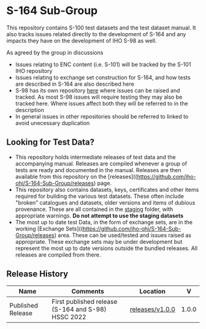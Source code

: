 # S-164 Sub-Group

This repository contains S-100 test datasets and the test dataset manual. It also tracks issues related directly to the development of S-164 and any impacts they have on the development of IHO S-98 as well.

As agreed by the group in discussions

* Issues relating to ENC content (i.e. S-101) will be tracked by the S-101 IHO repository
* Issues relating to exchange set construction for S-164, and how tests are described in S-164 are also described here
* S-98 has its own repository [here](https://github.com/iho-ohi/98-interoperability) where issues can be raised and tracked. As most S-98 issues will require testing they may also be tracked here. Where issues affect both they will be referred to in the description
* In general issues in other repositories should be referred to linked to avoid unecessary duplication

## Looking for Test Data?
* This repository holds intermediate releases of test data and the accompanying manual. Releases are compiled whenever a group of tests are ready and documented in the manual. Releases are then available from this repository on the [releases]((https://github.com/iho-ohi/S-164-Sub-Group/releases) page. 
* This repository also contains datasets, keys, certificates and other items required for building the various test datasets. These often include "broken" catalogues and datasets, older versions and items of dubious provenance. These are all contained in the [staging](https://github.com/iho-ohi/S-164-Sub-Group/tree/main/data/Staging) folder, with appropriate warnings. **Do not attempt to use the staging datasets**
* The most up to date test Data, in the form of exchange sets, are in the working [Exchange Sets]((https://github.com/iho-ohi/S-164-Sub-Group/releases) area. These can be used/tested and issues raised as appropriate. These exchange sets may be under development but represent the most up to date versions outside the bundled releases. All releases are compiled from there. 

## Release History

| Name              | Comments                                    | Location                                                                                 |  V  |
|----------------------|--------------------------------------------|------------------------------------------------------------------------------------------|:---:|
| Published Release     | First published release (S-164 and S-98) HSSC 2022 |                                       [releases/v1.0.0](https://github.com/iho-ohi/S-164-Sub-Group/releases/tag/v1.0.0) | 1.0.0 |
